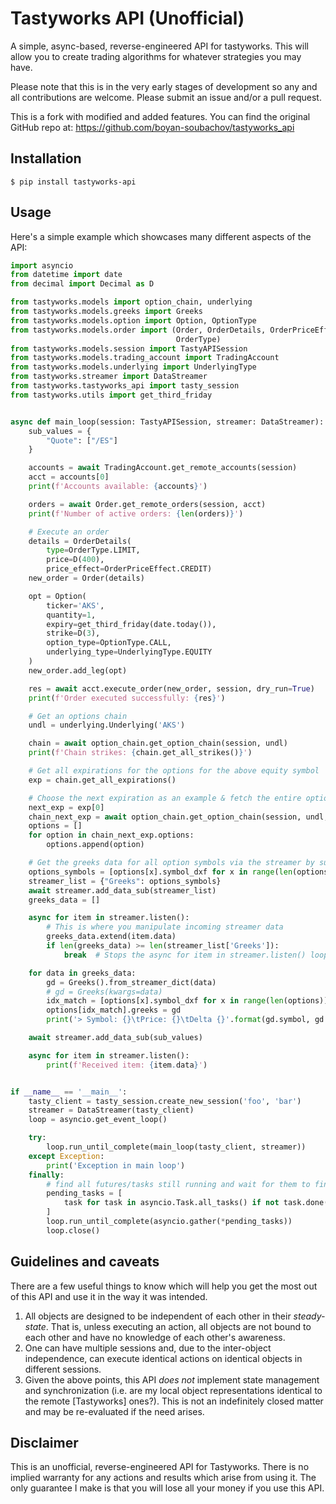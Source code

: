 # Tastyworks API (Unofficial)

A simple, async-based, reverse-engineered API for tastyworks. This will allow you to create trading algorithms for whatever strategies you may have.

Please note that this is in the very early stages of development so any and all contributions are welcome. Please submit an issue and/or a pull request.

This is a fork with modified and added features. You can find the original GitHub repo at: https://github.com/boyan-soubachov/tastyworks_api

## Installation
```
$ pip install tastyworks-api
```

## Usage

Here's a simple example which showcases many different aspects of the API:

```python
import asyncio
from datetime import date
from decimal import Decimal as D

from tastyworks.models import option_chain, underlying
from tastyworks.models.greeks import Greeks
from tastyworks.models.option import Option, OptionType
from tastyworks.models.order import (Order, OrderDetails, OrderPriceEffect,
                                     OrderType)
from tastyworks.models.session import TastyAPISession
from tastyworks.models.trading_account import TradingAccount
from tastyworks.models.underlying import UnderlyingType
from tastyworks.streamer import DataStreamer
from tastyworks.tastyworks_api import tasty_session
from tastyworks.utils import get_third_friday


async def main_loop(session: TastyAPISession, streamer: DataStreamer):
    sub_values = {
        "Quote": ["/ES"]
    }

    accounts = await TradingAccount.get_remote_accounts(session)
    acct = accounts[0]
    print(f'Accounts available: {accounts}')

    orders = await Order.get_remote_orders(session, acct)
    print(f'Number of active orders: {len(orders)}')

    # Execute an order
    details = OrderDetails(
        type=OrderType.LIMIT,
        price=D(400),
        price_effect=OrderPriceEffect.CREDIT)
    new_order = Order(details)

    opt = Option(
        ticker='AKS',
        quantity=1,
        expiry=get_third_friday(date.today()),
        strike=D(3),
        option_type=OptionType.CALL,
        underlying_type=UnderlyingType.EQUITY
    )
    new_order.add_leg(opt)

    res = await acct.execute_order(new_order, session, dry_run=True)
    print(f'Order executed successfully: {res}')

    # Get an options chain
    undl = underlying.Underlying('AKS')

    chain = await option_chain.get_option_chain(session, undl)
    print(f'Chain strikes: {chain.get_all_strikes()}')

    # Get all expirations for the options for the above equity symbol
    exp = chain.get_all_expirations()

    # Choose the next expiration as an example & fetch the entire options chain for that expiration (all strikes)
    next_exp = exp[0]
    chain_next_exp = await option_chain.get_option_chain(session, undl, next_exp)
    options = []
    for option in chain_next_exp.options:
        options.append(option)

    # Get the greeks data for all option symbols via the streamer by subscribing
    options_symbols = [options[x].symbol_dxf for x in range(len(options))]
    streamer_list = {"Greeks": options_symbols}
    await streamer.add_data_sub(streamer_list)
    greeks_data = []

    async for item in streamer.listen():
        # This is where you manipulate incoming streamer data
        greeks_data.extend(item.data)
        if len(greeks_data) >= len(streamer_list['Greeks']):
            break  # Stops the async for item in streamer.listen() loop after receiving all the data

    for data in greeks_data:
        gd = Greeks().from_streamer_dict(data)
        # gd = Greeks(kwargs=data)
        idx_match = [options[x].symbol_dxf for x in range(len(options))].index(gd.symbol)
        options[idx_match].greeks = gd
        print('> Symbol: {}\tPrice: {}\tDelta {}'.format(gd.symbol, gd.price, gd.delta))

    await streamer.add_data_sub(sub_values)

    async for item in streamer.listen():
        print(f'Received item: {item.data}')


if __name__ == '__main__':
    tasty_client = tasty_session.create_new_session('foo', 'bar')
    streamer = DataStreamer(tasty_client)
    loop = asyncio.get_event_loop()

    try:
        loop.run_until_complete(main_loop(tasty_client, streamer))
    except Exception:
        print('Exception in main loop')
    finally:
        # find all futures/tasks still running and wait for them to finish
        pending_tasks = [
            task for task in asyncio.Task.all_tasks() if not task.done()
        ]
        loop.run_until_complete(asyncio.gather(*pending_tasks))
        loop.close()
```

## Guidelines and caveats

There are a few useful things to know which will help you get the most out of this API and use it in the way it was intended.

1. All objects are designed to be independent of each other in their _steady-state_. That is, unless executing an action, all objects are not bound to each other and have no knowledge of each other's awareness.
1. One can have multiple sessions and, due to the inter-object independence, can execute identical actions on identical objects in different sessions.
1. Given the above points, this API *does not* implement state management and synchronization (i.e. are my local object representations identical to the remote [Tastyworks] ones?). This is not an indefinitely closed matter and may be re-evaluated if the need arises.

## Disclaimer

This is an unofficial, reverse-engineered API for Tastyworks. There is no implied warranty for any actions and results which arise from using it.
The only guarantee I make is that you will lose all your money if you use this API.
